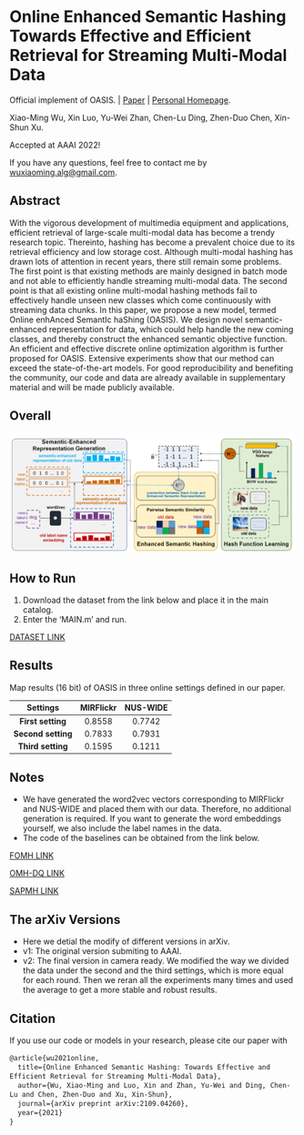 # Online Enhanced Semantic Hashing Towards Effective and Efficient Retrieval for Streaming Multi-Modal Data

Official implement of OASIS.  | [Paper](https://ojs.aaai.org/index.php/AAAI/article/view/20346) | [Personal Homepage](https://dravenalg.github.io/).

Xiao-Ming Wu, Xin Luo, Yu-Wei Zhan, Chen-Lu Ding, Zhen-Duo Chen, Xin-Shun Xu.

Accepted at AAAI 2022!

If you have any questions, feel free to contact me by wuxiaoming.alg@gmail.com.


## Abstract

With the vigorous development of multimedia equipment and applications, efficient retrieval of large-scale multi-modal data has become a trendy research topic. Thereinto, hashing has become a prevalent choice due to its retrieval efficiency and low storage cost. Although multi-modal hashing has drawn lots of attention in recent years, there still remain some problems. The first point is that existing methods are mainly designed in batch mode and not able to efficiently handle streaming multi-modal data. The second point is that all existing online multi-modal hashing methods fail to effectively handle unseen new classes which come continuously with streaming data chunks. In this paper, we propose a new model, termed Online enhAnced SemantIc haShing (OASIS). We design novel semantic-enhanced representation for data, which could help handle the new coming classes, and thereby
construct the enhanced semantic objective function. An efficient and effective discrete online optimization algorithm is further proposed for OASIS. Extensive experiments show that our method can exceed the state-of-the-art models. For good reproducibility and benefiting the community, our code and data are already available in supplementary material and will be made publicly available.

## Overall

![model_framework](model_framework.png)

## How to Run

1. Download the dataset from the link below and place it in the main catalog.
2. Enter the ‘MAIN.m’ and run.

[DATASET LINK](https://drive.google.com/drive/folders/1swYK3of2Xp1sGrGRVmGgPaphVmNd9pCl?usp=sharing)

## Results

Map results (16 bit) of OASIS in three online settings defined in our paper.

|      Settings      | MIRFlickr | NUS-WIDE |
| :----------------: | :-------: | :------: |
| **First setting**  |  0.8558   |  0.7742  |
| **Second setting** |  0.7833   |  0.7931  |
| **Third setting**  |  0.1595   |  0.1211  |

## Notes
- We have generated the word2vec vectors corresponding to MIRFlickr and NUS-WIDE and placed them with our data. Therefore, no additional generation is required. If you want to generate the word embeddings yourself, we also include the label names in the data.
- The code of the baselines can be obtained from the link below.

[FOMH LINK](https://github.com/lxuu306/FOMH)

[OMH-DQ LINK](https://github.com/lxuu306/OMH-DQ_SIGIR2019)

[SAPMH LINK](https://github.com/ChaoqunZheng/APMH)


## The arXiv Versions
- Here we detial the modify of different versions in arXiv. 
- v1: The original version submiting to AAAI.
- v2: The final version in camera ready. We modified the way we divided the data under the second and the third settings, which is more equal for each round. Then we reran all the experiments many times and used the average to get a more stable and robust results.

## Citation

If you use our code or models in your research, please cite our paper with

```
@article{wu2021online,
  title={Online Enhanced Semantic Hashing: Towards Effective and Efficient Retrieval for Streaming Multi-Modal Data},
  author={Wu, Xiao-Ming and Luo, Xin and Zhan, Yu-Wei and Ding, Chen-Lu and Chen, Zhen-Duo and Xu, Xin-Shun},
  journal={arXiv preprint arXiv:2109.04260},
  year={2021}
}
```



